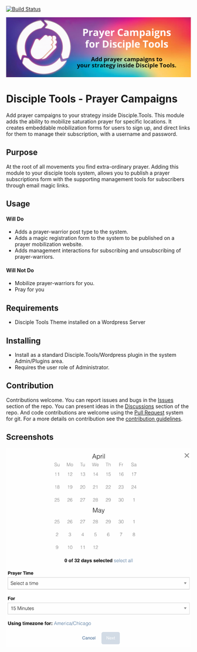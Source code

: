 [![Build Status](https://travis-ci.com/DiscipleTools/disciple-tools-prayer-campaigns.svg?branch=master)](https://travis-ci.com/DiscipleTools/disciple-tools-prayer-campaigns)

![Prayer Campaigns](https://raw.githubusercontent.com/DiscipleTools/disciple-tools-prayer-campaigns/master/assets/prayer-campaigns-banner.png)
# Disciple Tools - Prayer Campaigns

Add prayer campaigns to your strategy inside Disciple.Tools. This module adds the ability to
mobilize saturation prayer for specific locations. It creates embeddable mobilization forms
for users to sign up, and direct links for them to manage their subscription, with a username and
password.

## Purpose

At the root of all movements you find extra-ordinary prayer. Adding this module to your disciple tools system, allows
you to publish a prayer subscriptions form with the supporting management tools for subscribers through email magic links.

## Usage

#### Will Do

- Adds a prayer-warrior post type to the system.
- Adds a magic registration form to the system to be published on a prayer mobilization website.
- Adds management interactions for subscribing and unsubscribing of prayer-warriors.

#### Will Not Do

- Mobilize prayer-warriors for you.
- Pray for you

## Requirements

- Disciple Tools Theme installed on a Wordpress Server

## Installing

- Install as a standard Disciple.Tools/Wordpress plugin in the system Admin/Plugins area.
- Requires the user role of Administrator.

## Contribution

Contributions welcome. You can report issues and bugs in the
[Issues](https://github.com/DiscipleTools/disciple-tools-prayer-campaigns/issues) section of the repo. You can present ideas
in the [Discussions](https://github.com/DiscipleTools/disciple-tools-prayer-campaigns/discussions) section of the repo. And
code contributions are welcome using the [Pull Request](https://github.com/DiscipleTools/disciple-tools-prayer-campaigns/pulls)
system for git. For a more details on contribution see the
[contribution guidelines](https://github.com/DiscipleTools/disciple-tools-prayer-campaigns/blob/master/CONTRIBUTING.md).


## Screenshots

![screenshot](https://github.com/DiscipleTools/disciple-tools-prayer-campaigns/raw/master/assets/screenshot.png)
